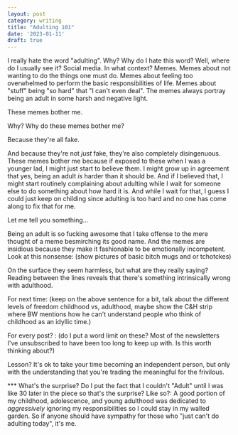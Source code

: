 ```yaml
---
layout: post
category: writing
title: "Adulting 101"
date: '2023-01-11'
draft: true
---
```


I really hate the word "adulting". Why? Why do I hate this word? Well, where do I usually see it? Social media. In what context? Memes. Memes about not wanting to do the things one must do. Memes about feeling too overwhelmed to perform the basic responsibilities of life. Memes about "stuff" being "so hard" that "I can't even deal". The memes always portray being an adult in some harsh and negative light.

These memes bother me.

Why? Why do these memes bother me?

Because they're all fake.

And because they're not _just_ fake, they're also completely disingenuous. These memes bother me because if exposed to these when I was a younger lad, I might just start to believe them. I might grow up in agreement that yes, being an adult _is_ harder than it should be. And if I believed that, I might start routinely complaining about adulting while I wait for someone else to do something about how hard it is. And while I wait for that, I guess I could just keep on childing since adulting is too hard and no one has come along to fix that for me.

Let me tell you something...

Being an adult is so fucking awesome that I take offense to the mere thought of a meme besmirching its good name. And the memes are insidious because they make it fashionable to be emotionally incompetent. Look at this nonsense: (show pictures of basic bitch mugs and or tchotckes)

On the surface they seem harmless, but what are they really saying? Reading between the lines reveals that there's something intrinsically wrong with adulthood. 

For next time: (keep on the above sentence for a bit, talk about the different levels of freedom childhood vs, adulthood, maybe show the C&H strip where BW mentions how he can't understand people who think of childhood as an idyllic time.)

For every post? : (do I put a word limit on these? Most of the newsletters I've unsubscribed to have been too long to keep up with. Is this worth thinking about?)



Lesson?
It's ok to take your time becoming an independent person, but only with the understanding that you're trading the meaningful for the frivilous.

*** What's the surprise? Do I put the fact that I couldn't "Adult" until I was like 30 later in the piece so that's the surprise?
Like so?: A good portion of my childhood, adolescence, and young adulthood was dedicated to _aggressively_ ignoring my responsibilities so I could stay in my walled garden. So if anyone should have sympathy for those who "just can't do adulting today", it's me.